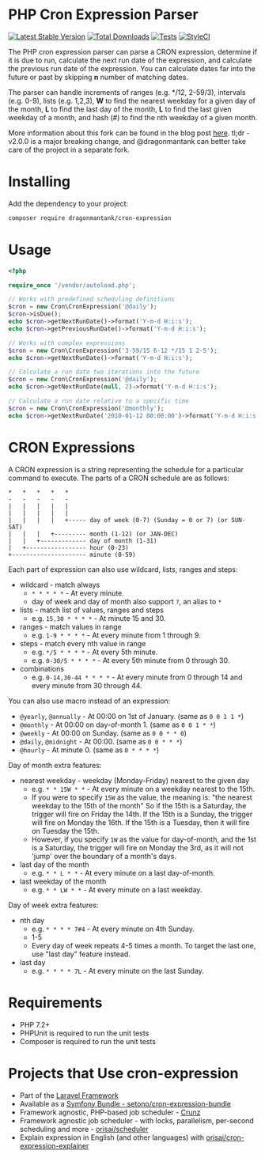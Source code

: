 # PHP Cron Expression Parser

[![Latest Stable Version](https://poser.pugx.org/dragonmantank/cron-expression/v/stable.png)](https://packagist.org/packages/dragonmantank/cron-expression) [![Total Downloads](https://poser.pugx.org/dragonmantank/cron-expression/downloads.png)](https://packagist.org/packages/dragonmantank/cron-expression) [![Tests](https://github.com/dragonmantank/cron-expression/actions/workflows/tests.yml/badge.svg)](https://github.com/dragonmantank/cron-expression/actions/workflows/tests.yml) [![StyleCI](https://github.styleci.io/repos/103715337/shield?branch=master)](https://github.styleci.io/repos/103715337)

The PHP cron expression parser can parse a CRON expression, determine if it is
due to run, calculate the next run date of the expression, and calculate the previous
run date of the expression. You can calculate dates far into the future or past by
skipping **n** number of matching dates.

The parser can handle increments of ranges (e.g. \*/12, 2-59/3), intervals (e.g. 0-9),
lists (e.g. 1,2,3), **W** to find the nearest weekday for a given day of the month, **L** to
find the last day of the month, **L** to find the last given weekday of a month, and hash
(#) to find the nth weekday of a given month.

More information about this fork can be found in the blog post [here](http://ctankersley.com/2017/10/12/cron-expression-update/). tl;dr - v2.0.0 is a major breaking change, and @dragonmantank can better take care of the project in a separate fork.

# Installing

Add the dependency to your project:

```bash
composer require dragonmantank/cron-expression
```

# Usage

```php
<?php

require_once '/vendor/autoload.php';

// Works with predefined scheduling definitions
$cron = new Cron\CronExpression('@daily');
$cron->isDue();
echo $cron->getNextRunDate()->format('Y-m-d H:i:s');
echo $cron->getPreviousRunDate()->format('Y-m-d H:i:s');

// Works with complex expressions
$cron = new Cron\CronExpression('3-59/15 6-12 */15 1 2-5');
echo $cron->getNextRunDate()->format('Y-m-d H:i:s');

// Calculate a run date two iterations into the future
$cron = new Cron\CronExpression('@daily');
echo $cron->getNextRunDate(null, 2)->format('Y-m-d H:i:s');

// Calculate a run date relative to a specific time
$cron = new Cron\CronExpression('@monthly');
echo $cron->getNextRunDate('2010-01-12 00:00:00')->format('Y-m-d H:i:s');
```

# CRON Expressions

A CRON expression is a string representing the schedule for a particular command to execute. The parts of a CRON schedule are as follows:

```
*   *   *   *   *
-   -   -   -   -
|   |   |   |   |
|   |   |   |   |
|   |   |   |   +----- day of week (0-7) (Sunday = 0 or 7) (or SUN-SAT)
|   |   |   +--------- month (1-12) (or JAN-DEC)
|   |   +------------- day of month (1-31)
|   +----------------- hour (0-23)
+--------------------- minute (0-59)
```

Each part of expression can also use wildcard, lists, ranges and steps:

- wildcard - match always
  - `* * * * *` - At every minute.
  - day of week and day of month also support `?`, an alias to `*`
- lists - match list of values, ranges and steps
  - e.g. `15,30 * * * *` - At minute 15 and 30.
- ranges - match values in range
  - e.g. `1-9 * * * *` - At every minute from 1 through 9.
- steps - match every nth value in range
  - e.g. `*/5 * * * *` - At every 5th minute.
  - e.g. `0-30/5 * * * *` - At every 5th minute from 0 through 30.
- combinations
  - e.g. `0-14,30-44 * * * *` - At every minute from 0 through 14 and every minute from 30 through 44.

You can also use macro instead of an expression:

- `@yearly`, `@annually` - At 00:00 on 1st of January. (same as `0 0 1 1 *`)
- `@monthly` - At 00:00 on day-of-month 1. (same as `0 0 1 * *`)
- `@weekly` - At 00:00 on Sunday. (same as `0 0 * * 0`)
- `@daily`, `@midnight` - At 00:00. (same as `0 0 * * *`)
- `@hourly` - At minute 0. (same as `0 * * * *`)

Day of month extra features:

- nearest weekday - weekday (Monday-Friday) nearest to the given day
  - e.g. `* * 15W * *` - At every minute on a weekday nearest to the 15th.
  - If you were to specify `15W` as the value, the meaning is: "the nearest weekday to the 15th of the month"
    So if the 15th is a Saturday, the trigger will fire on Friday the 14th.
    If the 15th is a Sunday, the trigger will fire on Monday the 16th.
    If the 15th is a Tuesday, then it will fire on Tuesday the 15th.
  - However, if you specify `1W` as the value for day-of-month,
    and the 1st is a Saturday, the trigger will fire on Monday the 3rd,
    as it will not 'jump' over the boundary of a month's days.
- last day of the month
  - e.g. `* * L * *` - At every minute on a last day-of-month.
- last weekday of the month
  - e.g. `* * LW * *` - At every minute on a last weekday.

Day of week extra features:

- nth day
  - e.g. `* * * * 7#4` - At every minute on 4th Sunday.
  - 1-5
  - Every day of week repeats 4-5 times a month. To target the last one, use "last day" feature instead.
- last day
  - e.g. `* * * * 7L` - At every minute on the last Sunday.

# Requirements

- PHP 7.2+
- PHPUnit is required to run the unit tests
- Composer is required to run the unit tests

# Projects that Use cron-expression

- Part of the [Laravel Framework](https://github.com/laravel/framework/)
- Available as a [Symfony Bundle - setono/cron-expression-bundle](https://github.com/Setono/CronExpressionBundle)
- Framework agnostic, PHP-based job scheduler - [Crunz](https://github.com/crunzphp/crunz)
- Framework agnostic job scheduler - with locks, parallelism, per-second scheduling and more - [orisai/scheduler](https://github.com/orisai/scheduler)
- Explain expression in English (and other languages) with [orisai/cron-expression-explainer](https://github.com/orisai/cron-expression-explainer)
